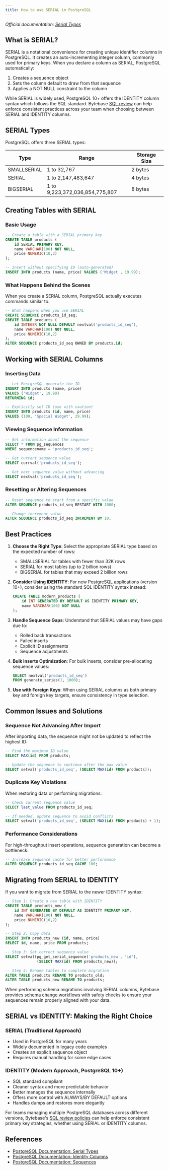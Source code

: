```yaml
---
title: How to use SERIAL in PostgreSQL
---
```


_Official documentation: [Serial Types](https://www.postgresql.org/docs/current/datatype-numeric.html#DATATYPE-SERIAL)_

## What is SERIAL?

SERIAL is a notational convenience for creating unique identifier columns in PostgreSQL. It creates an auto-incrementing integer column, commonly used for primary keys. When you declare a column as SERIAL, PostgreSQL automatically:

1. Creates a sequence object
2. Sets the column default to draw from that sequence
3. Applies a NOT NULL constraint to the column

<HintBlock type="info">

While SERIAL is widely used, PostgreSQL 10+ offers the IDENTITY column syntax which follows the SQL standard. Bytebase [SQL review](/docs/sql-review/overview/) can help enforce consistent practices across your team when choosing between SERIAL and IDENTITY columns.

</HintBlock>

## SERIAL Types

PostgreSQL offers three SERIAL types:

| Type        | Range                          | Storage Size |
| ----------- | ------------------------------ | ------------ |
| SMALLSERIAL | 1 to 32,767                    | 2 bytes      |
| SERIAL      | 1 to 2,147,483,647             | 4 bytes      |
| BIGSERIAL   | 1 to 9,223,372,036,854,775,807 | 8 bytes      |

## Creating Tables with SERIAL

### Basic Usage

```sql
-- Create a table with a SERIAL primary key
CREATE TABLE products (
    id SERIAL PRIMARY KEY,
    name VARCHAR(100) NOT NULL,
    price NUMERIC(10,2)
);

-- Insert without specifying ID (auto-generated)
INSERT INTO products (name, price) VALUES ('Widget', 19.99);
```

### What Happens Behind the Scenes

When you create a SERIAL column, PostgreSQL actually executes commands similar to:

```sql
-- What happens when you use SERIAL
CREATE SEQUENCE products_id_seq;
CREATE TABLE products (
    id INTEGER NOT NULL DEFAULT nextval('products_id_seq'),
    name VARCHAR(100) NOT NULL,
    price NUMERIC(10,2)
);
ALTER SEQUENCE products_id_seq OWNED BY products.id;
```

## Working with SERIAL Columns

### Inserting Data

```sql
-- Let PostgreSQL generate the ID
INSERT INTO products (name, price)
VALUES ('Widget', 19.99)
RETURNING id;

-- Explicitly set ID (use with caution)
INSERT INTO products (id, name, price)
VALUES (100, 'Special Widget', 29.99);
```

### Viewing Sequence Information

```sql
-- Get information about the sequence
SELECT * FROM pg_sequences
WHERE sequencename = 'products_id_seq';

-- Get current sequence value
SELECT currval('products_id_seq');

-- Get next sequence value without advancing
SELECT nextval('products_id_seq');
```

### Resetting or Altering Sequences

```sql
-- Reset sequence to start from a specific value
ALTER SEQUENCE products_id_seq RESTART WITH 1000;

-- Change increment value
ALTER SEQUENCE products_id_seq INCREMENT BY 10;
```

## Best Practices

1. **Choose the Right Type**: Select the appropriate SERIAL type based on the expected number of rows:

   - SMALLSERIAL for tables with fewer than 32K rows
   - SERIAL for most tables (up to 2 billion rows)
   - BIGSERIAL for tables that may exceed 2 billion rows

2. **Consider Using IDENTITY**: For new PostgreSQL applications (version 10+), consider using the standard SQL IDENTITY syntax instead:

   ```sql
   CREATE TABLE modern_products (
       id INT GENERATED BY DEFAULT AS IDENTITY PRIMARY KEY,
       name VARCHAR(100) NOT NULL
   );
   ```

3. **Handle Sequence Gaps**: Understand that SERIAL values may have gaps due to:

   - Rolled back transactions
   - Failed inserts
   - Explicit ID assignments
   - Sequence adjustments

4. **Bulk Inserts Optimization**: For bulk inserts, consider pre-allocating sequence values:

   ```sql
   SELECT nextval('products_id_seq')
   FROM generate_series(1, 1000);
   ```

5. **Use with Foreign Keys**: When using SERIAL columns as both primary key and foreign key targets, ensure consistency in type selection.

## Common Issues and Solutions

### Sequence Not Advancing After Import

After importing data, the sequence might not be updated to reflect the highest ID:

```sql
-- Find the maximum ID value
SELECT MAX(id) FROM products;

-- Update the sequence to continue after the max value
SELECT setval('products_id_seq', (SELECT MAX(id) FROM products));
```

### Duplicate Key Violations

When restoring data or performing migrations:

```sql
-- Check current sequence value
SELECT last_value FROM products_id_seq;

-- If needed, update sequence to avoid conflicts
SELECT setval('products_id_seq', (SELECT MAX(id) FROM products) + 1);
```

### Performance Considerations

For high-throughput insert operations, sequence generation can become a bottleneck:

```sql
-- Increase sequence cache for better performance
ALTER SEQUENCE products_id_seq CACHE 100;
```

## Migrating from SERIAL to IDENTITY

If you want to migrate from SERIAL to the newer IDENTITY syntax:

```sql
-- Step 1: Create a new table with IDENTITY
CREATE TABLE products_new (
    id INT GENERATED BY DEFAULT AS IDENTITY PRIMARY KEY,
    name VARCHAR(100) NOT NULL,
    price NUMERIC(10,2)
);

-- Step 2: Copy data
INSERT INTO products_new (id, name, price)
SELECT id, name, price FROM products;

-- Step 3: Set correct sequence value
SELECT setval(pg_get_serial_sequence('products_new', 'id'),
              (SELECT MAX(id) FROM products_new));

-- Step 4: Rename tables to complete migration
ALTER TABLE products RENAME TO products_old;
ALTER TABLE products_new RENAME TO products;
```

<HintBlock type="info">

When performing schema migrations involving SERIAL columns, Bytebase provides [schema change workflows](/docs/change-database/change-workflow/) with safety checks to ensure your sequences remain properly aligned with your data.

</HintBlock>

## SERIAL vs IDENTITY: Making the Right Choice

### SERIAL (Traditional Approach)

- Used in PostgreSQL for many years
- Widely documented in legacy code examples
- Creates an explicit sequence object
- Requires manual handling for some edge cases

### IDENTITY (Modern Approach, PostgreSQL 10+)

- SQL standard compliant
- Cleaner syntax and more predictable behavior
- Better manages the sequence internally
- Offers more control with ALWAYS/BY DEFAULT options
- Handles dumps and restores more elegantly

<HintBlock type="info">

For teams managing multiple PostgreSQL databases across different versions, Bytebase's [SQL review policies](/docs/sql-review/review-policy/) can help enforce consistent primary key strategies, whether using SERIAL or IDENTITY columns.

</HintBlock>

## References

- [PostgreSQL Documentation: Serial Types](https://www.postgresql.org/docs/current/datatype-numeric.html#DATATYPE-SERIAL)
- [PostgreSQL Documentation: Identity Columns](https://www.postgresql.org/docs/current/sql-createtable.html#SQL-CREATETABLE-IDENTITY)
- [PostgreSQL Documentation: Sequences](https://www.postgresql.org/docs/current/sql-createsequence.html)
